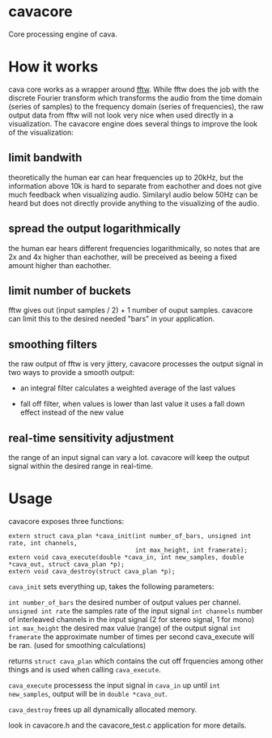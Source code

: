 cavacore
=========

Core processing engine of cava.

# How it works

cava core works as a wrapper around [fftw](http://www.fftw.org/). While fftw does the job with the discrete Fourier transform
which transforms the audio from the time domain (series of samples) to the frequency domain (series of frequencies),
the raw output data from fftw will not look very nice when used directly in a visualization. The cavacore engine does several things
to improve the look of the visualization:

## limit bandwith
theoretically the human ear can hear frequencies up to 20kHz, but the information above 10k is hard to separate from eachother
and does not give much feedback when visualizing audio. Similaryl audio below 50Hz can be heard but does not directly provide 
anything to the visualizing of the audio.

## spread the output logarithmically
the human ear hears different frequencies logarithmically, so notes that are 2x and 4x higher than eachother, will be preceived
as beeing a fixed amount higher than eachother.

## limit number of buckets
fftw gives out (input samples / 2) + 1 number of ouput samples. cavacore can limit this to the desired needed "bars" in your application.

## smoothing filters
the raw output of fftw is very jittery, cavacore processes the output signal in two ways to provide a smooth output:

- an integral filter calculates a weighted average of the last values

- fall off filter, when values is lower than last value it uses a  fall down effect instead of the new value

## real-time sensitivity adjustment
the range of an input signal can vary a lot. cavacore will keep the output signal within the desired range in real-time.


# Usage
cavacore exposes three functions:

```
extern struct cava_plan *cava_init(int number_of_bars, unsigned int rate, int channels,
                                   int max_height, int framerate);
extern void cava_execute(double *cava_in, int new_samples, double *cava_out, struct cava_plan *p);
extern void cava_destroy(struct cava_plan *p);
```

`cava_init` sets everything up, takes the following parameters:

`int number_of_bars` the desired number of output values per channel.
`unsigned int rate` the samples rate of the input signal
`int channels` number of interleaved channels in the input signal (2 for stereo signal, 1 for mono)
`int max_height` the desired max value (range) of the output signal
`int framerate` the approximate number of times per second cava_execute will be ran. (used for smoothing calculations)

returns `struct cava_plan` which contains the cut off frquencies among other things and is used when calling `cava_execute`.

`cava_execute` processess the input signal in `cava_in` up until `int new_samples`, output will be in `double *cava_out`.

`cava_destroy` frees up all dynamically allocated memory.

look in cavacore.h and the cavacore_test.c application for more details.